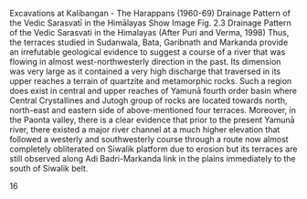 Excavations at Kalibangan - The Harappans (1960-69)
Drainage Pattern of the Vedic Sarasvatī in the Himālayas
Show Image
Fig. 2.3 Drainage Pattern of the Vedic Sarasvati in the Himalayas (After Puri and Verma, 1998)
Thus, the terraces studied in Sudanwala, Bata, Garibnath and Markanda provide an irrefutable geological evidence to suggest a course of a river that was flowing in almost west-northwesterly direction in the past. Its dimension was very large as it contained a very high discharge that traversed in its upper reaches a terrain of quartzite and metamorphic rocks. Such a region does exist in central and upper reaches of Yamunā fourth order basin where Central Crystallines and Jutogh group of rocks are located towards north, north-east and eastern side of above-mentioned four terraces.
Moreover, in the Paonta valley, there is a clear evidence that prior to the present Yamunā river, there existed a major river channel at a much higher elevation that followed a westerly and southwesterly course through a route now almost completely obliterated on Siwalik platform due to erosion but its terraces are still observed along Adi Badri-Markanda link in the plains immediately to the south of Siwalik belt.

16